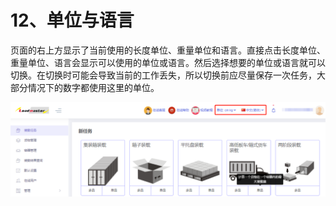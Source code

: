 # 12、单位与语言

页面的右上方显示了当前使用的长度单位、重量单位和语言。直接点击长度单位、重量单位、语言会显示可以使用的单位或语言。然后选择想要的单位或语言就可以切换。在切换时可能会导致当前的工作丢失，所以切换前应尽量保存一次任务，大部分情况下的数字都使用这里的单位。

![](../.gitbook/assets/57.png)



